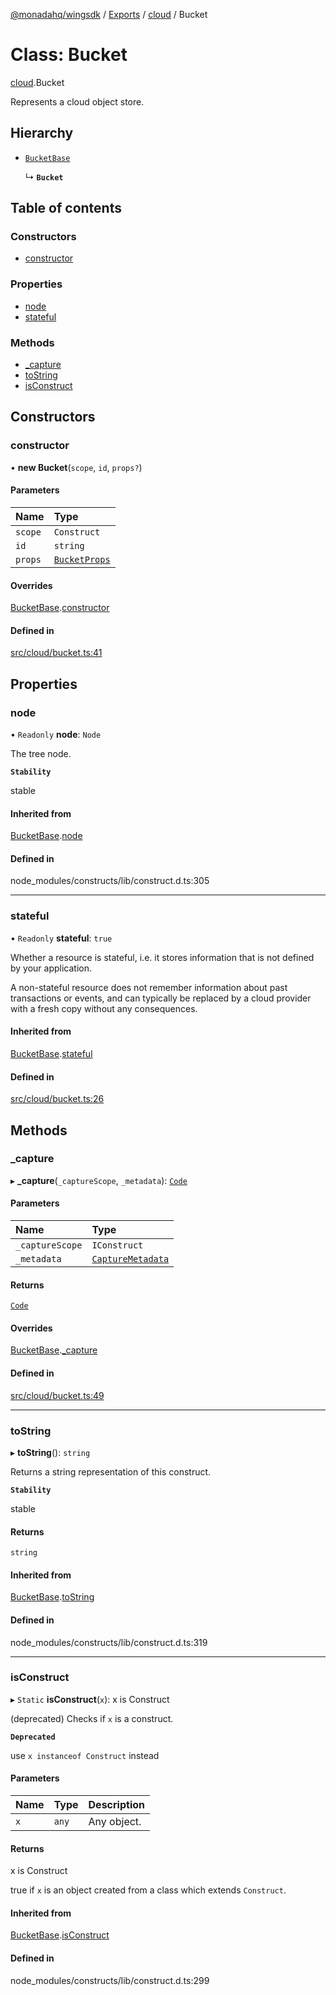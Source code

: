 [@monadahq/wingsdk](../README.md) / [Exports](../modules.md) / [cloud](../modules/cloud.md) / Bucket

# Class: Bucket

[cloud](../modules/cloud.md).Bucket

Represents a cloud object store.

## Hierarchy

- [`BucketBase`](cloud.BucketBase.md)

  ↳ **`Bucket`**

## Table of contents

### Constructors

- [constructor](cloud.Bucket.md#constructor)

### Properties

- [node](cloud.Bucket.md#node)
- [stateful](cloud.Bucket.md#stateful)

### Methods

- [\_capture](cloud.Bucket.md#_capture)
- [toString](cloud.Bucket.md#tostring)
- [isConstruct](cloud.Bucket.md#isconstruct)

## Constructors

### constructor

• **new Bucket**(`scope`, `id`, `props?`)

#### Parameters

| Name | Type |
| :------ | :------ |
| `scope` | `Construct` |
| `id` | `string` |
| `props` | [`BucketProps`](../interfaces/cloud.BucketProps.md) |

#### Overrides

[BucketBase](cloud.BucketBase.md).[constructor](cloud.BucketBase.md#constructor)

#### Defined in

[src/cloud/bucket.ts:41](https://github.com/monadahq/winglang/blob/main/libs/wingsdk/src/cloud/bucket.ts#L41)

## Properties

### node

• `Readonly` **node**: `Node`

The tree node.

**`Stability`**

stable

#### Inherited from

[BucketBase](cloud.BucketBase.md).[node](cloud.BucketBase.md#node)

#### Defined in

node_modules/constructs/lib/construct.d.ts:305

___

### stateful

• `Readonly` **stateful**: ``true``

Whether a resource is stateful, i.e. it stores information that is not
defined by your application.

A non-stateful resource does not remember information about past
transactions or events, and can typically be replaced by a cloud provider
with a fresh copy without any consequences.

#### Inherited from

[BucketBase](cloud.BucketBase.md).[stateful](cloud.BucketBase.md#stateful)

#### Defined in

[src/cloud/bucket.ts:26](https://github.com/monadahq/winglang/blob/main/libs/wingsdk/src/cloud/bucket.ts#L26)

## Methods

### \_capture

▸ **_capture**(`_captureScope`, `_metadata`): [`Code`](core.Code.md)

#### Parameters

| Name | Type |
| :------ | :------ |
| `_captureScope` | `IConstruct` |
| `_metadata` | [`CaptureMetadata`](../interfaces/core.CaptureMetadata.md) |

#### Returns

[`Code`](core.Code.md)

#### Overrides

[BucketBase](cloud.BucketBase.md).[_capture](cloud.BucketBase.md#_capture)

#### Defined in

[src/cloud/bucket.ts:49](https://github.com/monadahq/winglang/blob/main/libs/wingsdk/src/cloud/bucket.ts#L49)

___

### toString

▸ **toString**(): `string`

Returns a string representation of this construct.

**`Stability`**

stable

#### Returns

`string`

#### Inherited from

[BucketBase](cloud.BucketBase.md).[toString](cloud.BucketBase.md#tostring)

#### Defined in

node_modules/constructs/lib/construct.d.ts:319

___

### isConstruct

▸ `Static` **isConstruct**(`x`): x is Construct

(deprecated) Checks if `x` is a construct.

**`Deprecated`**

use `x instanceof Construct` instead

#### Parameters

| Name | Type | Description |
| :------ | :------ | :------ |
| `x` | `any` | Any object. |

#### Returns

x is Construct

true if `x` is an object created from a class which extends `Construct`.

#### Inherited from

[BucketBase](cloud.BucketBase.md).[isConstruct](cloud.BucketBase.md#isconstruct)

#### Defined in

node_modules/constructs/lib/construct.d.ts:299
